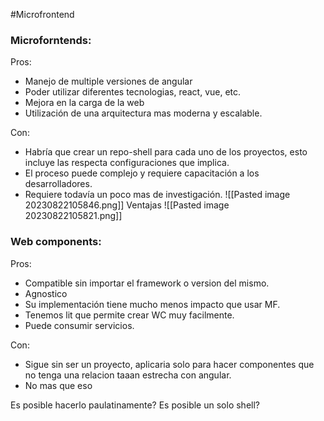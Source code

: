 #Microfrontend
### Microforntends:

Pros:
- Manejo de multiple versiones de angular
- Poder utilizar diferentes tecnologias, react, vue, etc.
- Mejora en la carga de la web
- Utilización de una arquitectura mas moderna y escalable.

Con:
- Habría que crear un repo-shell para cada uno de los proyectos, esto incluye las respecta configuraciones que implica.
- El proceso puede complejo y requiere capacitación a los desarrolladores.
- Requiere todavía un poco mas de investigación.
![[Pasted image 20230822105846.png]]
Ventajas
![[Pasted image 20230822105821.png]]
### Web components:

Pros:
- Compatible sin importar el framework o version del mismo.
- Agnostico
- Su implementación tiene mucho menos impacto que usar MF.
- Tenemos lit que permite crear WC muy facilmente.
- Puede consumir servicios.

Con:
- Sigue sin ser un proyecto, aplicaria solo para hacer componentes que no tenga una relacion taaan estrecha con angular.
- No mas que eso


Es posible hacerlo paulatinamente?
Es posible un solo shell?
